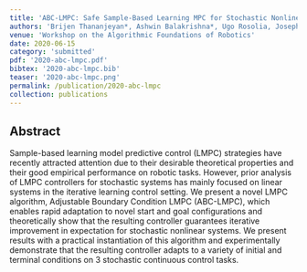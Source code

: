 ```yaml
---
title: 'ABC-LMPC: Safe Sample-Based Learning MPC for Stochastic Nonlinear Dynamical Systems with Adjustable Boundary Conditions'
authors: 'Brijen Thananjeyan*, Ashwin Balakrishna*, Ugo Rosolia, Joseph E. Gonzalez, Aaron Ames, Ken Goldberg'
venue: 'Workshop on the Algorithmic Foundations of Robotics'
date: 2020-06-15
category: 'submitted'
pdf: '2020-abc-lmpc.pdf'
bibtex: '2020-abc-lmpc.bib'
teaser: '2020-abc-lmpc.png'
permalink: /publication/2020-abc-lmpc
collection: publications
---
```


Abstract
-------
Sample-based learning model predictive control (LMPC) strategies have recently attracted attention due to their desirable theoretical properties and their good empirical performance on robotic tasks. However, prior analysis of LMPC controllers for stochastic systems has mainly focused on linear systems in the iterative learning control setting. We present a novel LMPC algorithm, Adjustable Boundary Condition LMPC (ABC-LMPC), which enables rapid adaptation to novel start and goal configurations and theoretically show that the resulting controller guarantees iterative improvement in expectation for stochastic nonlinear systems. We present results with a practical instantiation of this algorithm and experimentally demonstrate that the resulting controller adapts to a variety of initial and terminal conditions on 3 stochastic continuous control tasks.
